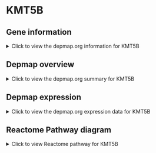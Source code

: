 <h1>KMT5B</h1>

<h2>Gene information</h2>
<details>
  <summary>Click to view the depmap.org information for KMT5B</summary>
  <iframe src="https://depmap.org/portal/gene/KMT5B?tab=about" style="border:none;width:100%;height:800px"></iframe>
</details>

<h2>Depmap overview</h2>
<details>
  <summary>Click to view the depmap.org summary for KMT5B</summary>
  <iframe src="https://depmap.org/portal/gene/KMT5B?tab=overview" style="border:none;width:100%;height:800px"></iframe>
</details>

<h2>Depmap expression</h2>
<details>
  <summary>Click to view the depmap.org expression data for KMT5B</summary>
  <iframe src="https://depmap.org/portal/gene/KMT5B?tab=characterization" style="border:none;width:100%;height:800px"></iframe>
</details>



<h2>Reactome Pathway diagram</h2>
<details>
  <summary>Click to view Reactome pathway for KMT5B</summary>
  <p>PKMTs methylate histone lysines</p>
  <iframe src="https://reactome.org/PathwayBrowser/#/R-HSA-3214841" style="border:none;width:100%;height:800px"></iframe>
</details>



